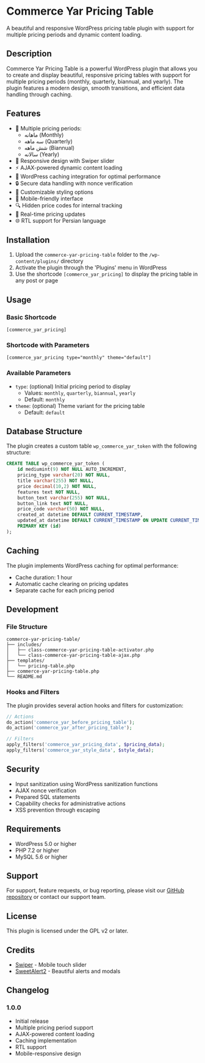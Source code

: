 # Commerce Yar Pricing Table

A beautiful and responsive WordPress pricing table plugin with support for multiple pricing periods and dynamic content loading.

## Description

Commerce Yar Pricing Table is a powerful WordPress plugin that allows you to create and display beautiful, responsive pricing tables with support for multiple pricing periods (monthly, quarterly, biannual, and yearly). The plugin features a modern design, smooth transitions, and efficient data handling through caching.

## Features

- 🎯 Multiple pricing periods:
  - ماهانه (Monthly)
  - سه ماهه (Quarterly)
  - شش ماهه (Biannual)
  - سالانه (Yearly)
- 🚀 Responsive design with Swiper slider
- ⚡ AJAX-powered dynamic content loading
- 💾 WordPress caching integration for optimal performance
- 🔒 Secure data handling with nonce verification
- 🎨 Customizable styling options
- 📱 Mobile-friendly interface
- 🔍 Hidden price codes for internal tracking
- 🔄 Real-time pricing updates
- 🌐 RTL support for Persian language

## Installation

1. Upload the `commerce-yar-pricing-table` folder to the `/wp-content/plugins/` directory
2. Activate the plugin through the 'Plugins' menu in WordPress
3. Use the shortcode `[commerce_yar_pricing]` to display the pricing table in any post or page

## Usage

### Basic Shortcode
```
[commerce_yar_pricing]
```

### Shortcode with Parameters
```
[commerce_yar_pricing type="monthly" theme="default"]
```

### Available Parameters
- `type`: (optional) Initial pricing period to display
  - Values: `monthly`, `quarterly`, `biannual`, `yearly`
  - Default: `monthly`
- `theme`: (optional) Theme variant for the pricing table
  - Default: `default`

## Database Structure

The plugin creates a custom table `wp_commerce_yar_token` with the following structure:

```sql
CREATE TABLE wp_commerce_yar_token (
    id mediumint(9) NOT NULL AUTO_INCREMENT,
    pricing_type varchar(20) NOT NULL,
    title varchar(255) NOT NULL,
    price decimal(10,2) NOT NULL,
    features text NOT NULL,
    button_text varchar(255) NOT NULL,
    button_link text NOT NULL,
    price_code varchar(50) NOT NULL,
    created_at datetime DEFAULT CURRENT_TIMESTAMP,
    updated_at datetime DEFAULT CURRENT_TIMESTAMP ON UPDATE CURRENT_TIMESTAMP,
    PRIMARY KEY (id)
);
```

## Caching

The plugin implements WordPress caching for optimal performance:
- Cache duration: 1 hour
- Automatic cache clearing on pricing updates
- Separate cache for each pricing period

## Development

### File Structure
```
commerce-yar-pricing-table/
├── includes/
│   ├── class-commerce-yar-pricing-table-activator.php
│   └── class-commerce-yar-pricing-table-ajax.php
├── templates/
│   └── pricing-table.php
├── commerce-yar-pricing-table.php
└── README.md
```

### Hooks and Filters

The plugin provides several action hooks and filters for customization:

```php
// Actions
do_action('commerce_yar_before_pricing_table');
do_action('commerce_yar_after_pricing_table');

// Filters
apply_filters('commerce_yar_pricing_data', $pricing_data);
apply_filters('commerce_yar_style_data', $style_data);
```

## Security

- Input sanitization using WordPress sanitization functions
- AJAX nonce verification
- Prepared SQL statements
- Capability checks for administrative actions
- XSS prevention through escaping

## Requirements

- WordPress 5.0 or higher
- PHP 7.2 or higher
- MySQL 5.6 or higher

## Support

For support, feature requests, or bug reporting, please visit our [GitHub repository](https://github.com/your-repo/commerce-yar-pricing-table) or contact our support team.

## License

This plugin is licensed under the GPL v2 or later.

## Credits

- [Swiper](https://swiperjs.com/) - Mobile touch slider
- [SweetAlert2](https://sweetalert2.github.io/) - Beautiful alerts and modals

## Changelog

### 1.0.0
- Initial release
- Multiple pricing period support
- AJAX-powered content loading
- Caching implementation
- RTL support
- Mobile-responsive design 